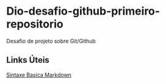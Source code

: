 # Dio-desafio-github-primeiro-repositorio
Desafio de projeto sobre Git/Github

## Links Úteis
[Sintaxe Basica Markdown](https://www.markdownguide.org/basic-syntax/)
